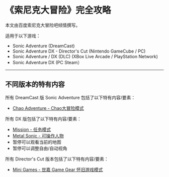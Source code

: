 # 《索尼克大冒险》完全攻略

本文由百度索尼克大冒险吧倾情撰写。

适用于以下游戏：

* Sonic Adventure \(DreamCast\)
* Sonic Adventure DX - Director's Cut \(Nintendo GameCube / PC\)
* Sonic Adventure / DX \(DLC\)  \(XBox Live Arcade / PlayStation Network\)
* Sonic Adventure DX \(PC Steam）

---

## 不同版本的特有内容

所有 DreamCast 版 Sonic Adventure 包括了以下特有内容/要素：

* [Chao Adventure - Chao大冒险模式](/chao-adventure-chaoda-mao-xian.md)

所有 DX 版包括了以下特有内容/要素：

* [Mission - 任务模式](/mission-60ge-ren-wu-gong-lve.md)
* [Metal Sonic - 可操作人物](/trial-tiao-zhan-mo-shi.html#a-metal-sonic "Metal Sonic - 可操作人物")
* 暂停可以观看当前的地图
* 暂停可以调整自由/自动视角

所有 Director's Cut 版本包括了以下特有内容/要素：

* [Mini Games - 世嘉 Game Gear 怀旧游戏模式](/mini-games-shi-jia-game-gear-huai-jiu-you-xi-mo-shi.md) 



